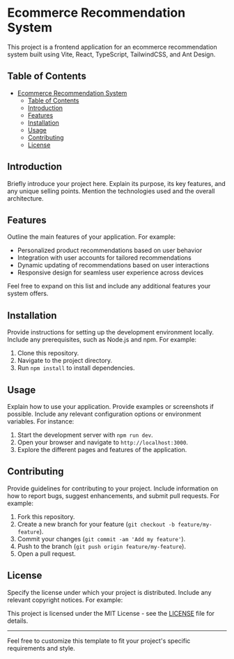 # Ecommerce Recommendation System

This project is a frontend application for an ecommerce recommendation system built using Vite, React, TypeScript, TailwindCSS, and Ant Design.

## Table of Contents

- [Ecommerce Recommendation System](#ecommerce-recommendation-system)
  - [Table of Contents](#table-of-contents)
  - [Introduction](#introduction)
  - [Features](#features)
  - [Installation](#installation)
  - [Usage](#usage)
  - [Contributing](#contributing)
  - [License](#license)

## Introduction

Briefly introduce your project here. Explain its purpose, its key features, and any unique selling points. Mention the technologies used and the overall architecture.

## Features

Outline the main features of your application. For example:

- Personalized product recommendations based on user behavior
- Integration with user accounts for tailored recommendations
- Dynamic updating of recommendations based on user interactions
- Responsive design for seamless user experience across devices

Feel free to expand on this list and include any additional features your system offers.

## Installation

Provide instructions for setting up the development environment locally. Include any prerequisites, such as Node.js and npm. For example:

1. Clone this repository.
2. Navigate to the project directory.
3. Run `npm install` to install dependencies.

## Usage

Explain how to use your application. Provide examples or screenshots if possible. Include any relevant configuration options or environment variables. For instance:

1. Start the development server with `npm run dev`.
2. Open your browser and navigate to `http://localhost:3000`.
3. Explore the different pages and features of the application.

## Contributing

Provide guidelines for contributing to your project. Include information on how to report bugs, suggest enhancements, and submit pull requests. For example:

1. Fork this repository.
2. Create a new branch for your feature (`git checkout -b feature/my-feature`).
3. Commit your changes (`git commit -am 'Add my feature'`).
4. Push to the branch (`git push origin feature/my-feature`).
5. Open a pull request.

## License

Specify the license under which your project is distributed. Include any relevant copyright notices. For example:

This project is licensed under the MIT License - see the [LICENSE](LICENSE) file for details.

---

Feel free to customize this template to fit your project's specific requirements and style.
